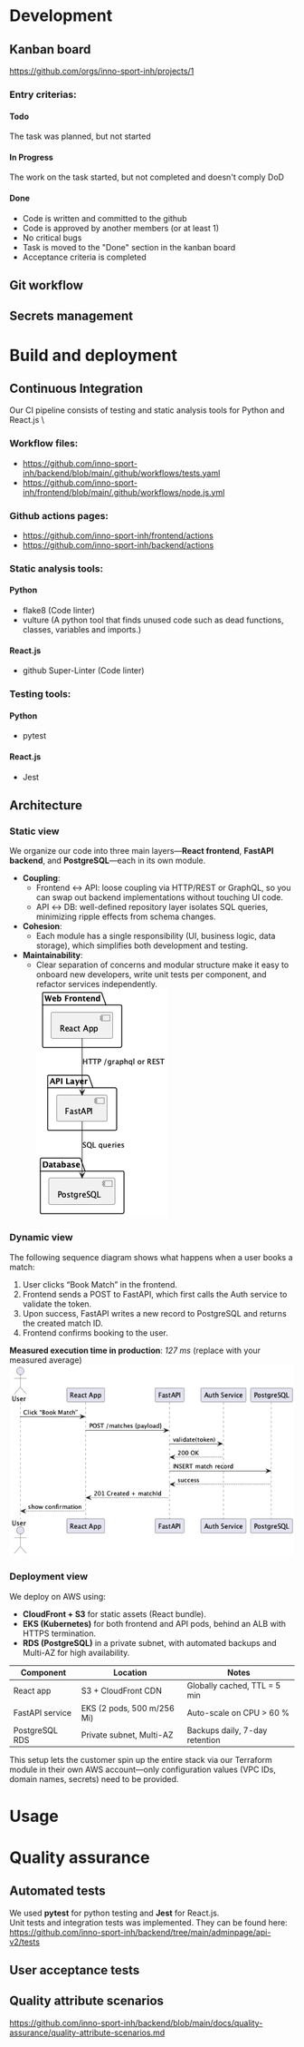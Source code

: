 # Development
## Kanban board
https://github.com/orgs/inno-sport-inh/projects/1
### Entry criterias:
#### Todo
The task was planned, but not started
#### In Progress
The work on the task started, but not completed and doesn't comply DoD
#### Done
- Code is written and committed to the github
- Code is approved by another members (or at least 1)
- No critical bugs
- Task is moved to the "Done" section in the kanban board
- Acceptance criteria is completed
## Git workflow

## Secrets management



# Build and deployment
## Continuous Integration
Our CI pipeline consists of testing and static analysis tools for Python and React.js \
### Workflow files:
- https://github.com/inno-sport-inh/backend/blob/main/.github/workflows/tests.yaml
- https://github.com/inno-sport-inh/frontend/blob/main/.github/workflows/node.js.yml

### Github actions pages:
- https://github.com/inno-sport-inh/frontend/actions
- https://github.com/inno-sport-inh/backend/actions
  
### Static analysis tools:
#### Python
- flake8 (Code linter)
- vulture (A python tool that finds unused code such as dead functions, classes, variables and imports.)
#### React.js
- github Super-Linter (Code linter)
### Testing tools:
#### Python
- pytest
#### React.js
- Jest

## Architecture

### Static view

We organize our code into three main layers—**React frontend**, **FastAPI backend**, and **PostgreSQL**—each in its own module.

-   **Coupling**:
    -   Frontend ↔ API: loose coupling via HTTP/REST or GraphQL, so you can swap out backend implementations without touching UI code.
    -   API ↔ DB: well-defined repository layer isolates SQL queries, minimizing ripple effects from schema changes.
-   **Cohesion**:
    -   Each module has a single responsibility (UI, business logic, data storage), which simplifies both development and testing.
-   **Maintainability**:
    -   Clear separation of concerns and modular structure make it easy to onboard new developers, write unit tests per component, and refactor services independently.  
        ![Component Diagram](docs/architecture/static-view/component.png)

### Dynamic view

The following sequence diagram shows what happens when a user books a match:

1. User clicks “Book Match” in the frontend.
2. Frontend sends a POST to FastAPI, which first calls the Auth service to validate the token.
3. Upon success, FastAPI writes a new record to PostgreSQL and returns the created match ID.
4. Frontend confirms booking to the user.

**Measured execution time in production**: _127 ms_ (replace with your measured average)  
![Sequence Diagram](docs/architecture/dynamic-view/sequence.png)

### Deployment view

We deploy on AWS using:

-   **CloudFront + S3** for static assets (React bundle).
-   **EKS (Kubernetes)** for both frontend and API pods, behind an ALB with HTTPS termination.
-   **RDS (PostgreSQL)** in a private subnet, with automated backups and Multi-AZ for high availability.

| Component       | Location                   | Notes                          |
| --------------- | -------------------------- | ------------------------------ |
| React app       | S3 + CloudFront CDN        | Globally cached, TTL = 5 min   |
| FastAPI service | EKS (2 pods, 500 m/256 Mi) | Auto-scale on CPU > 60 %       |
| PostgreSQL RDS  | Private subnet, Multi-AZ   | Backups daily, 7-day retention |

This setup lets the customer spin up the entire stack via our Terraform module in their own AWS account—only configuration values (VPC IDs, domain names, secrets) need to be provided.

# Usage



# Quality assurance
## Automated tests
We used **pytest** for python testing and **Jest** for React.js. \
Unit tests and integration tests was implemented. They can be found here: \
https://github.com/inno-sport-inh/backend/tree/main/adminpage/api-v2/tests
## User acceptance tests
## Quality attribute scenarios
https://github.com/inno-sport-inh/backend/blob/main/docs/quality-assurance/quality-attribute-scenarios.md


